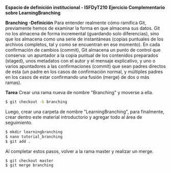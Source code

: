 **Espacio de definición institucional - ISFDyT210**
**Ejercicio Complementario sobre LearningBranching**

**Branching -Definición**
 Para entender realmente cómo ramifica Git, previamente hemos de examinar la forma en que almacena sus datos. Git no los almacena de forma incremental (guardando solo diferencias), sino que los almacena como una serie de instantáneas (copias puntuales de los archivos completos, tal y como se encuentran en ese momento). En cada confirmación de cambios (commit),  Git almacena un punto de control que conserva: 
 un apuntador a la copia puntual de los contenidos preparados (staged), 
 unos metadatos con el autor y el mensaje explicativo,
 y uno o varios apuntadores a las confirmaciones (commit) que sean padres directos de esta (un padre en los casos de confirmación normal, y múltiples padres en los casos de estar confirmando una fusión (merge) de dos o más ramas).

**Tarea**
Crear una rama nueva de nombre "Branching" y moverse a ella.

```sh
$ git checkout -b branching
```
Luego, crear una carpeta de nombre "LearningBranching", para finalmente, crear dentro este material introductorio y agregar todo al área de seguimiento.

```sh
$ mkdir learningbranching
$ nano tutorial_branching
$ git add .
```
Al completar estos pasos, volver a la rama master y realizar un merge.
```sh
$ git checkout master
$ git merge branching
```
